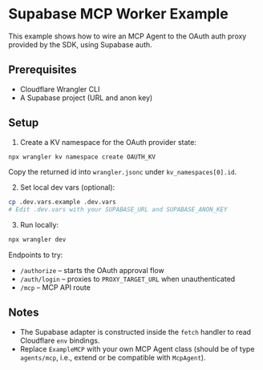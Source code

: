 # Supabase MCP Worker Example

This example shows how to wire an MCP Agent to the OAuth auth proxy provided by the SDK, using Supabase auth.

## Prerequisites
- Cloudflare Wrangler CLI
- A Supabase project (URL and anon key)

## Setup

1) Create a KV namespace for the OAuth provider state:

```bash
npx wrangler kv namespace create OAUTH_KV
```

Copy the returned id into `wrangler.jsonc` under `kv_namespaces[0].id`.

2) Set local dev vars (optional):

```bash
cp .dev.vars.example .dev.vars
# Edit .dev.vars with your SUPABASE_URL and SUPABASE_ANON_KEY
```

3) Run locally:

```bash
npx wrangler dev
```

Endpoints to try:
- `/authorize` – starts the OAuth approval flow
- `/auth/login` – proxies to `PROXY_TARGET_URL` when unauthenticated
- `/mcp` – MCP API route

## Notes
- The Supabase adapter is constructed inside the `fetch` handler to read Cloudflare `env` bindings.
- Replace `ExampleMCP` with your own MCP Agent class (should be of type `agents/mcp`, i.e., extend or be compatible with `McpAgent`).

